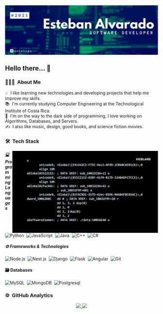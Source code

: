 ![Banner](https://github.com/estalvgs1999/estalvgs1999/blob/master/assets/banner.png)

## Hello there... 👋

### 👨🏻‍💻 &nbsp;About Me

💡 &nbsp;I like learning new technologies and developing projects that help me improve my skills.\
📚 &nbsp;I'm currently studying Computer Engineering at the Technological Institute of Costa Rica.\
🚀 &nbsp;I'm on the way to the dark side of programming, I love working on Algorithms, Databases, and Servers.\
✍️ &nbsp;I also like music, design, good books, and science fiction movies.

### 🛠 &nbsp;Tech Stack

<img src="https://github.com/estalvgs1999/estalvgs1999/blob/master/assets/system.gif" width="480" height="270" align=right>

##### 💻 Programming Languages
![Python](https://img.shields.io/badge/-Python-05122A?style=flat&logo=python&logoColor=white)&nbsp;
![JavaScript](https://img.shields.io/badge/-JavaScript-05122A?style=flat&logo=javascript&logoColor=white)&nbsp;
![Java](https://img.shields.io/badge/-Java-05122A?style=flat&logo=Java&logoColor=white)&nbsp;
![C++](https://img.shields.io/badge/-C++-05122A?style=flat&logo=C%2B%2B&logoColor=white)&nbsp;
![C#](https://img.shields.io/badge/c%23%20-05122A?&style=flat&logo=c-sharp&logoColor=white)&nbsp;

##### ⚙️ Frameworks & Technologies
![Node.js](https://img.shields.io/badge/-Node.js-05122A?style=flat&logo=node.js&logoColor=white)&nbsp;
![Nest js](https://img.shields.io/badge/nestjs%20-05122A?&style=flat&logo=nestjs&logoColor=white)&nbsp;
![Django](https://img.shields.io/badge/-Django-05122A?style=flat&logo=django&logoColor=white)&nbsp;
![Flask](https://img.shields.io/badge/-Flask-05122A?style=flat&logo=flask)&nbsp;
![Angular](https://img.shields.io/badge/angular%20-05122A?&style=flat&logo=angular&logoColor=white)&nbsp;
![Git](https://img.shields.io/badge/-Git-05122A?style=flat&logo=git&logoColor=white)&nbsp;

#### 🗃 Databases
![MySQL](https://img.shields.io/badge/mysql-05122A?&style=flat&logo=mysql&logoColor=white)&nbsp;
![MongoDB](https://img.shields.io/badge/MongoDB-05122A?&style=flat&logo=mongodb&logoColor=white)&nbsp;
![Postgresql](https://img.shields.io/badge/postgres-05122A?&style=flat&logo=postgresql&logoColor=white)&nbsp;

### ⚙️ &nbsp;GitHub Analytics

<p align="center">
<a href="https://github.com/estalvgs1999">
  <img height=150 src = "https://github-readme-stats.vercel.app/api?username=estalvgs1999&show_icons=true&theme=chartreuse-dark&line_height=27">
  <img height=150 src = "https://github-readme-stats.vercel.app/api/top-langs/?username=estalvgs1999&hide=scss,css,html&theme=chartreuse-dark&layout=compact">
</a>
</p>

<!--
**estalvgs1999/estalvgs1999** is a ✨ _special_ ✨ repository because its `README.md` (this file) appears on your GitHub profile.

Here are some ideas to get you started:

- 🔭 I’m currently working on ...
- 🌱 I’m currently learning ...
- 👯 I’m looking to collaborate on ...
- 🤔 I’m looking for help with ...
- 💬 Ask me about ...
- 📫 How to reach me: ...
- 😄 Pronouns: ...
- ⚡ Fun fact: ...
-->
